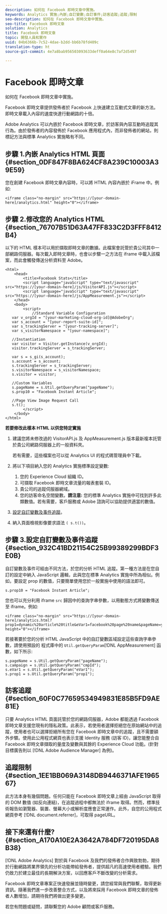 ```yaml
---
description: 如何在 Facebook 即時文章中實施。
keywords: Analytics 實施;內嵌;自訂變數;自訂事件;訪客追蹤;追蹤;限制
seo-description: 如何在 Facebook 即時文章中實施。
seo-title: Facebook 即時文章
solution: Analytics
title: Facebook 即時文章
topic: 開發人員和實作
uuid: 04b6366b-7c52-4dae-b2dd-bb6b78fd409c
translation-type: ht
source-git-commit: 4e7a8bab956503093633deff0a64e8c7af2d5497

---
```



# Facebook 即時文章

如何在 Facebook 即時文章中實施。

Facebook 即時文章提供發佈者於 Facebook 上快速建立互動式文章的新方法。即時文章載入內容的速度快達行動網路的十倍。

Adobe Analytics 可以內嵌於 Facebook 即時文章，於訪客與內容互動時追蹤其行為。由於發佈者的內容發佈於 Facebook 應用程式內，而非發佈者的網站，則標記方法與標準 Analytics 實施略有不同。

## 步驟 1.內嵌 Analytics HTML 頁面 {#section_0DF847F8BA624CF8A239C10003A39E59}

您在創建 Facebook 即時文章內容時，可以將 HTML 內容內嵌於  iFrame 中。例如:

```
<iframe class="no-margin" src="https://[your-domain-here]/analytics.html" height="0"></iframe>
```

## 步驟 2.修改您的 Analytics HTML {#section_76707B51D63A47FF833C2D3FFF8412B4}

以下的 HTML 樣本可以用於擷取即時文章的數據。此檔案會託管於貴公司其中一部網路伺服器。每次載入即時文章時，也會以步驟一之方法在 iframe 中載入該檔案，而此會觸發傳送分析資料至 Adobe。

```
<html> 
    <head> 
        <title>Facebook Stats</title> 
        <script language="javaScript" type="text/javascript" src="https://[your-domain-here]/js/VisitorAPI.js"></script> 
        <script language="javaScript" type="text/javascript" src="https://[your-domain-here]/js/AppMeasurement.js"></script> 
    </head> 
    <body> 
        <script> 
            //Standard Variable Configuration 
   var v_orgId = "[your-marketing-cloud-org-id]@AdobeOrg"; 
   var s_account = "[your-report-suite-id]"; 
   var s_trackingServer = "[your-tracking-server]"; 
   var s_visitorNamespace = "[your-namespace]"; 
     
   //Instantiation 
   var visitor = Visitor.getInstance(v_orgId); 
   visitor.trackingServer = s_trackingServer; 
     
   var s = s_gi(s_account); 
   s.account = s_account; 
   s.trackingServer = s_trackingServer; 
   s.visitorNamespace = s_visitorNamespace; 
   s.visitor = visitor; 
     
   //Custom Variables 
   s.pageName = s.Util.getQueryParam("pageName"); 
   s.prop10 = "Facebook Instant Article"; 
       
   //Page View Image Request Call 
   s.t(); 
        </script> 
    </body> 
</html> 
```

**若要修改此樣本 HTML 以供您特定實施**

1. 建議您將未修改過的 VisitorAPI.js 及 AppMeasurement.js 版本最新複本託管於貴公司網路伺服器上的一般資料夾。

   若有需要，這些檔案也可以從 Analytics UI 的程式碼管理員中下載。

1. 將以下項目納入您的 Analytics 實施標準設定變數:

   1. 您的 Experience Cloud 組織 ID。
   1. 可擷取 Facebook 即時文章流量的報表套裝 ID。
   1. 貴公司的追蹤伺服器網域。
   1. 您的訪客命名空間變數。**請注意:** 您的標準 Analytics 實施中可找到許多此類數值。若有需要，客戶服務或 Adobe 諮詢可以協助提供適當的數值。

1. [設定自訂變數及事件追蹤](../../implement/js-implementation/analytics-facebook-instant-articles.md#section_932C41BD21154C25B99389299BDF3E0B)。
1. 納入頁面檢視影像要求語法 `( s.t())`。

## 步驟 3.設定自訂變數及事件追蹤 {#section_932C41BD21154C25B99389299BDF3E0B}

自訂變數及事件可經由不同方法，於您的分析 HTML 追蹤。第一種方法是在您自訂的設定中納入 JavaScript 邏輯，此與您在標準 Analytics 實施中所為相似。例如，要設定 prop 的數值，只要簡單使用您於一般實施中使用的語法即可。

```
s.prop10 = "Facebook Instant Article";
```

您也可以充分利用 iframe `src` 歸因中的查詢字串參數，以用動態方式將變數傳送至 iframe。例如:

```
<iframe class="no-margin" src="https://[your-domain-here]/analytics.html?prop1=dynamic%20article%20title&eVar1=facebook%20page%20name&pageName=your%20page%20name%20here&cmpId=your%20campaignID%20here" height="0"></iframe>
```

若接著要於您的分析 HTML JavaScript 中的自訂變數區域設定這些查詢字串參數，請使用預設的 程式庫中的 `Util.getQueryParam`[!DNL AppMeasurement] 函數，如下所示:

```
s.pageName = s.Util.getQueryParam("pageName"); 
s.campaign = s.Util.getQueryParam("cmpId"); 
s.eVar1 = s.Util.getQueryParam("eVar1"); 
s.prop1 = s.Util.getQueryParam("prop1"); 
```

## 訪客追蹤 {#section_60F0C77659534949831E85B5FD9AE81E}

只要 Analytics HTML 頁面託管於您的網路伺服器，Adobe 都能透過 Facebook 即時文章支援您現有的隱私政策。此表示，若使用者選擇拒絕您在原始網站中的追蹤，使用者也可以選擇拒絕所有您在 Facebook 即時文章中的追蹤，且不需要額外步驟。使用此公用程式網頁也表示支援 Identity 服務 (訪客 ID)，讓您能整合自 Facebook 即時文章擷取的量度及變數與其餘的 Experience Cloud 功能。(針對目標廣告則以 [!DNL Adobe Audience Manager] 為例)。

## 追蹤限制 {#section_1EE1BB069A3148DB9446371AFE196567}

此方法本身有幾個問題。任何只能在 Facebook 即時文章上經由 JavaScript 取得的 DOM 數值 (如反向連結)，在追蹤過程中都無法於 iframe 取得。然而，標準技術報告如瀏覽器、裝置、螢幕大小或解析度應會正常運作。此外，自您的公用程式網頁參考 [!DNL document.referrer]，可取得 pageURL。

## 接下來還有什麼? {#section_A170A10E2A3642A784DF720195DA8B38}

[!DNL Adobe Analytics] 對於與 Facebook 及我們的發佈者合作興致勃勃，期待於行動網路將業界領先的分析功能帶給發佈者，提供超凡的高速使用者體驗。我們仍致力於建立最佳的長期解決方案，以回應客戶不斷改變的分析需求。

Facebook 即時文章專案正快速發展並隨時變更，請您經常與我們聯繫，取得更新資訊。隨著我們進一步改善整合方式，以及將來採用 Facebook 即時文章的發佈者人數增加，請期待我們將做出更多變更。

若您有問題或疑問，請聯繫您的 Adobe 顧問或客戶服務。
